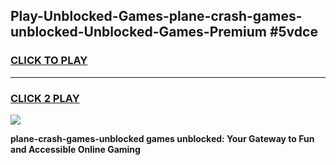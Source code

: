 
## Play-Unblocked-Games-plane-crash-games-unblocked-Unblocked-Games-Premium #5vdce
<h3>
<a href="https://premium.freeplayer.one?title=plane-crash-games-unblocked&ref=12M">CLICK TO PLAY</a></h3>
<hr>

<h3>
<a href="https://premium.freeplayer.one?title=plane-crash-games-unblocked&ref=12M">CLICK 2 PLAY</a>
  
</h3>

<a href="https://premium.freeplayer.one?title=plane-crash-games-unblocked&ref=12M"><img src="https://clearcache.store/games.png"></a>


**plane-crash-games-unblocked games unblocked: Your Gateway to Fun and Accessible Online Gaming**

